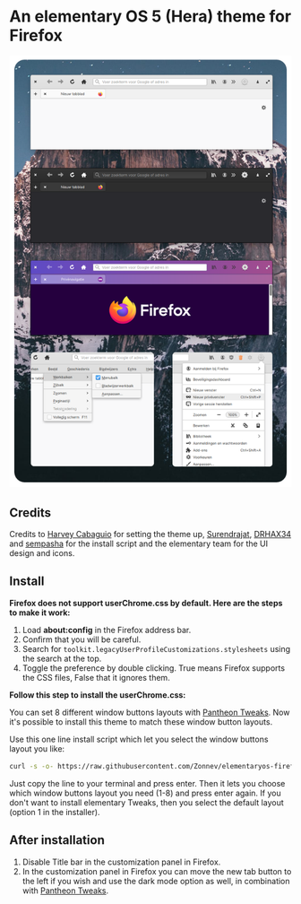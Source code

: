 # An elementary OS 5 (Hera) theme for Firefox
![Screenshot](theme.png)

## Credits

Credits to [Harvey Cabaguio](https://github.com/harveycabaguio/firefox-elementary-theme) for setting the theme up, [Surendrajat](https://github.com/Surendrajat), [DRHAX34](https://github.com/DRHAX34) and [sempasha](https://github.com/sempasha) for the install script and the elementary team for the UI design and icons.

## Install

**Firefox does not support userChrome.css by default. Here are the steps to make it work:**

  1. Load **about:config** in the Firefox address bar.
  2. Confirm that you will be careful.
  3. Search for `toolkit.legacyUserProfileCustomizations.stylesheets` using the search at the top.
  4. Toggle the preference by double clicking. True means Firefox supports the CSS files, False that it ignores them.

**Follow this step to install the userChrome.css:**

You can set 8 different window buttons layouts with [Pantheon Tweaks](https://github.com/pantheon-tweaks/pantheon-tweaks/). Now it's possible to install this theme to match these window button layouts.

Use this one line install script which let you select the window buttons layout you like:

```bash
curl -s -o- https://raw.githubusercontent.com/Zonnev/elementaryos-firefox-theme/elementaryos-odin-firefox-theme/install.sh | bash
```
Just copy the line to your terminal and press enter. Then it lets you choose which window buttons layout you need (1-8) and press enter again. If you don't want to install elementary Tweaks, then you select the default layout (option 1 in the installer).

## After installation

1. Disable Title bar in the customization panel in Firefox. 
2. In the customization panel in Firefox you can move the new tab button to the left if you wish and use the dark mode option as well, in combination with [Pantheon Tweaks](https://github.com/pantheon-tweaks/pantheon-tweaks/).
